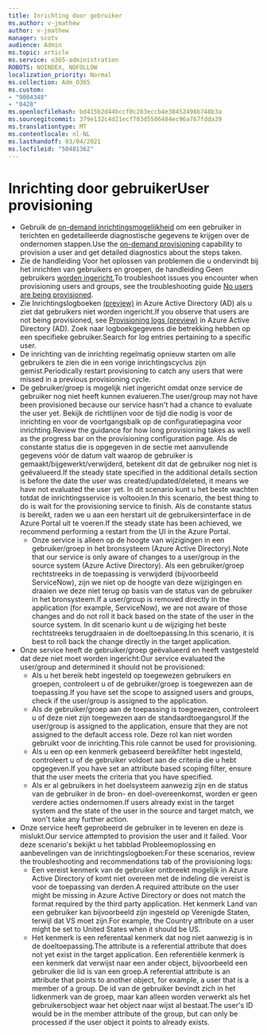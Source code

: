 ```yaml
---
title: Inrichting door gebruiker
ms.author: v-jmathew
author: v-jmathew
manager: scotv
audience: Admin
ms.topic: article
ms.service: o365-administration
ROBOTS: NOINDEX, NOFOLLOW
localization_priority: Normal
ms.collection: Adm_O365
ms.custom:
- "9004348"
- "8428"
ms.openlocfilehash: bd415b2d44bccf0c2b3eccb4e38452498b748b3a
ms.sourcegitcommit: 379e132c4d21ecf703d5506484ec96a767fdda39
ms.translationtype: MT
ms.contentlocale: nl-NL
ms.lasthandoff: 03/04/2021
ms.locfileid: "50481362"
---
```

# <a name="user-provisioning"></a><span data-ttu-id="3a6d0-102">Inrichting door gebruiker</span><span class="sxs-lookup"><span data-stu-id="3a6d0-102">User provisioning</span></span>

- <span data-ttu-id="3a6d0-103">Gebruik de [on-demand inrichtingsmogelijkheid](https://docs.microsoft.com/azure/active-directory/app-provisioning/provision-on-demand) om een gebruiker in terichten en gedetailleerde diagnostische gegevens te krijgen over de ondernomen stappen.</span><span class="sxs-lookup"><span data-stu-id="3a6d0-103">Use the [on-demand provisioning](https://docs.microsoft.com/azure/active-directory/app-provisioning/provision-on-demand) capability to provision a user and get detailed diagnostics about the steps taken.</span></span>
- <span data-ttu-id="3a6d0-104">Zie de handleiding Voor het oplossen van problemen die u ondervindt bij het inrichten van gebruikers en groepen, de handleiding Geen gebruikers [worden ingericht.](https://docs.microsoft.com/azure/active-directory/app-provisioning/application-provisioning-config-problem-no-users-provisioned)</span><span class="sxs-lookup"><span data-stu-id="3a6d0-104">To troubleshoot issues you encounter when provisioning users and groups, see the troubleshooting guide [No users are being provisioned](https://docs.microsoft.com/azure/active-directory/app-provisioning/application-provisioning-config-problem-no-users-provisioned).</span></span>
- <span data-ttu-id="3a6d0-105">Zie Inrichtingslogboeken [(preview)](https://docs.microsoft.com/azure/active-directory/reports-monitoring/concept-provisioning-logs) in Azure Active Directory (AD) als u ziet dat gebruikers niet worden ingericht.</span><span class="sxs-lookup"><span data-stu-id="3a6d0-105">If you observe that users are not being provisioned, see [Provisioning logs (preview)](https://docs.microsoft.com/azure/active-directory/reports-monitoring/concept-provisioning-logs) in Azure Active Directory (AD).</span></span> <span data-ttu-id="3a6d0-106">Zoek naar logboekgegevens die betrekking hebben op een specifieke gebruiker.</span><span class="sxs-lookup"><span data-stu-id="3a6d0-106">Search for log entries pertaining to a specific user.</span></span>
- <span data-ttu-id="3a6d0-107">De inrichting van de inrichting regelmatig opnieuw starten om alle gebruikers te zien die in een vorige inrichtingscyclus zijn gemist.</span><span class="sxs-lookup"><span data-stu-id="3a6d0-107">Periodically restart provisioning to catch any users that were missed in a previous provisioning cycle.</span></span>
- <span data-ttu-id="3a6d0-108">De gebruiker/groep is mogelijk niet ingericht omdat onze service de gebruiker nog niet heeft kunnen evalueren.</span><span class="sxs-lookup"><span data-stu-id="3a6d0-108">The user/group may not have been provisioned because our service hasn't had a chance to evaluate the user yet.</span></span> <span data-ttu-id="3a6d0-109">Bekijk de richtlijnen voor de tijd die nodig is voor de inrichting en voor de voortgangsbalk op de configuratiepagina voor inrichting.</span><span class="sxs-lookup"><span data-stu-id="3a6d0-109">Review the guidance for how long provisioning takes as well as the progress bar on the provisioning configuration page.</span></span> <span data-ttu-id="3a6d0-110">Als de constante status die is opgegeven in de sectie met aanvullende gegevens vóór de datum valt waarop de gebruiker is gemaakt/bijgewerkt/verwijderd, betekent dit dat de gebruiker nog niet is geëvalueerd.</span><span class="sxs-lookup"><span data-stu-id="3a6d0-110">If the steady state specified in the additional details section is before the date the user was created/updated/deleted, it means we have not evaluated the user yet.</span></span> <span data-ttu-id="3a6d0-111">In dit scenario kunt u het beste wachten totdat de inrichtingsservice is voltooien.</span><span class="sxs-lookup"><span data-stu-id="3a6d0-111">In this scenario, the best thing to do is wait for the provisioning service to finish.</span></span> <span data-ttu-id="3a6d0-112">Als de constante status is bereikt, raden we u aan een herstart uit de gebruikersinterface in de Azure Portal uit te voeren.</span><span class="sxs-lookup"><span data-stu-id="3a6d0-112">If the steady state has been achieved, we recommend performing a restart from the UI in the Azure Portal.</span></span>
  - <span data-ttu-id="3a6d0-113">Onze service is alleen op de hoogte van wijzigingen in een gebruiker/groep in het bronsysteem (Azure Active Directory).</span><span class="sxs-lookup"><span data-stu-id="3a6d0-113">Note that our service is only aware of changes to a user/group in the source system (Azure Active Directory).</span></span> <span data-ttu-id="3a6d0-114">Als een gebruiker/groep rechtstreeks in de toepassing is verwijderd (bijvoorbeeld ServiceNow), zijn we niet op de hoogte van deze wijzigingen en draaien we deze niet terug op basis van de status van de gebruiker in het bronsysteem.</span><span class="sxs-lookup"><span data-stu-id="3a6d0-114">If a user/group is removed directly in the application (for example, ServiceNow), we are not aware of those changes and do not roll it back based on the state of the user in the source system.</span></span> <span data-ttu-id="3a6d0-115">In dit scenario kunt u de wijziging het beste rechtstreeks terugdraaien in de doeltoepassing.</span><span class="sxs-lookup"><span data-stu-id="3a6d0-115">In this scenario, it is best to roll back the change directly in the target application.</span></span>
- <span data-ttu-id="3a6d0-116">Onze service heeft de gebruiker/groep geëvalueerd en heeft vastgesteld dat deze niet moet worden ingericht:</span><span class="sxs-lookup"><span data-stu-id="3a6d0-116">Our service evaluated the user/group and determined it should not be provisioned:</span></span>
  - <span data-ttu-id="3a6d0-117">Als u het bereik hebt ingesteld op toegewezen gebruikers en groepen, controleert u of de gebruiker/groep is toegewezen aan de toepassing.</span><span class="sxs-lookup"><span data-stu-id="3a6d0-117">If you have set the scope to assigned users and groups, check if the user/group is assigned to the application.</span></span>
  - <span data-ttu-id="3a6d0-118">Als de gebruiker/groep aan de toepassing is toegewezen, controleert u of deze niet zijn toegewezen aan de standaardtoegangsrol.</span><span class="sxs-lookup"><span data-stu-id="3a6d0-118">If the user/group is assigned to the application, ensure that they are not assigned to the default access role.</span></span> <span data-ttu-id="3a6d0-119">Deze rol kan niet worden gebruikt voor de inrichting.</span><span class="sxs-lookup"><span data-stu-id="3a6d0-119">This role cannot be used for provisioning.</span></span>
  - <span data-ttu-id="3a6d0-120">Als u een op een kenmerk gebaseerd bereikfilter hebt ingesteld, controleert u of de gebruiker voldoet aan de criteria die u hebt opgegeven.</span><span class="sxs-lookup"><span data-stu-id="3a6d0-120">If you have set an attribute based scoping filter, ensure that the user meets the criteria that you have specified.</span></span>
  - <span data-ttu-id="3a6d0-121">Als er al gebruikers in het doelsysteem aanwezig zijn en de status van de gebruiker in de bron- en doel-overeenkomst, worden er geen verdere acties ondernomen.</span><span class="sxs-lookup"><span data-stu-id="3a6d0-121">If users already exist in the target system and the state of the user in the source and target match, we won't take any further action.</span></span>
- <span data-ttu-id="3a6d0-122">Onze service heeft geprobeerd de gebruiker in te leveren en deze is mislukt.</span><span class="sxs-lookup"><span data-stu-id="3a6d0-122">Our service attempted to provision the user and it failed.</span></span> <span data-ttu-id="3a6d0-123">Voor deze scenario's bekijkt u het tabblad Probleemoplossing en aanbevelingen van de inrichtingslogboeken:</span><span class="sxs-lookup"><span data-stu-id="3a6d0-123">For these scenarios, review the troubleshooting and recommendations tab of the provisioning logs:</span></span>
  - <span data-ttu-id="3a6d0-124">Een vereist kenmerk van de gebruiker ontbreekt mogelijk in Azure Active Directory of komt niet overeen met de indeling die vereist is voor de toepassing van derden.</span><span class="sxs-lookup"><span data-stu-id="3a6d0-124">A required attribute on the user might be missing in Azure Active Directory or does not match the format required by the third party application.</span></span> <span data-ttu-id="3a6d0-125">Het kenmerk Land van een gebruiker kan bijvoorbeeld zijn ingesteld op Verenigde Staten, terwijl dat VS moet zijn.</span><span class="sxs-lookup"><span data-stu-id="3a6d0-125">For example, the Country attribute on a user might be set to United States when it should be US.</span></span>
  - <span data-ttu-id="3a6d0-126">Het kenmerk is een referentaal kenmerk dat nog niet aanwezig is in de doeltoepassing.</span><span class="sxs-lookup"><span data-stu-id="3a6d0-126">The attribute is a referential attribute that does not yet exist in the target application.</span></span> <span data-ttu-id="3a6d0-127">Een referentiële kenmerk is een kenmerk dat verwijst naar een ander object, bijvoorbeeld een gebruiker die lid is van een groep.</span><span class="sxs-lookup"><span data-stu-id="3a6d0-127">A referential attribute is an attribute that points to another object, for example, a user that is a member of a group.</span></span> <span data-ttu-id="3a6d0-128">De id van de gebruiker bevindt zich in het lidkenmerk van de groep, maar kan alleen worden verwerkt als het gebruikersobject waar het object naar wijst al bestaat.</span><span class="sxs-lookup"><span data-stu-id="3a6d0-128">The user's ID would be in the member attribute of the group, but can only be processed if the user object it points to already exists.</span></span>
